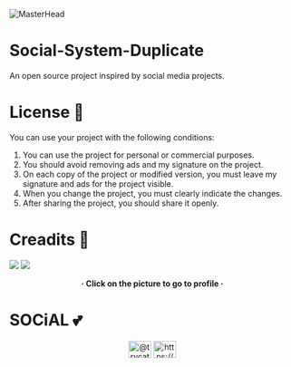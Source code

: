 ![MasterHead](https://github.com/user-attachments/assets/ca45ac5f-856c-4863-a23e-7b2b986eb19c)
# Social-System-Duplicate
An open source project inspired by social media projects.

# License 📕
You can use your project with the following conditions:
1. You can use the project for personal or commercial purposes.
2. You should avoid removing ads and my signature on the project.
3. On each copy of the project or modified version, you must leave my signature and ads for the project visible.
4. When you change the project, you must clearly indicate the changes.
5. After sharing the project, you should share it openly.

# Creadits 📌
[![](https://github.com/user-attachments/assets/fd93ec52-5267-4ada-8e4c-e745fe444a40)](https://github.com/p0unter)
[![](https://github.com/user-attachments/assets/cdde5419-84cf-4562-9607-0a5ca5609412)](https://github.com/Mal1koRe1ss)
<p align="center"><b>
  · Click on the picture to go to profile ·</p>
</b>

# SOCiAL 💕
<p align="center">
<a href="https://www.youtube.com/@trycatch00" target="blank"><img align="center" src="https://raw.githubusercontent.com/rahuldkjain/github-profile-readme-generator/master/src/images/icons/Social/youtube.svg" alt="@trycatch00" height="30" width="40" /></a>
<a href="https://discord.com/invite/kuwTqvhGcM" target="blank"><img align="center" src="https://raw.githubusercontent.com/rahuldkjain/github-profile-readme-generator/master/src/images/icons/Social/discord.svg" alt="https://discordapp.com/users/652861592622333979" height="30" width="40" /></a>
</p>
